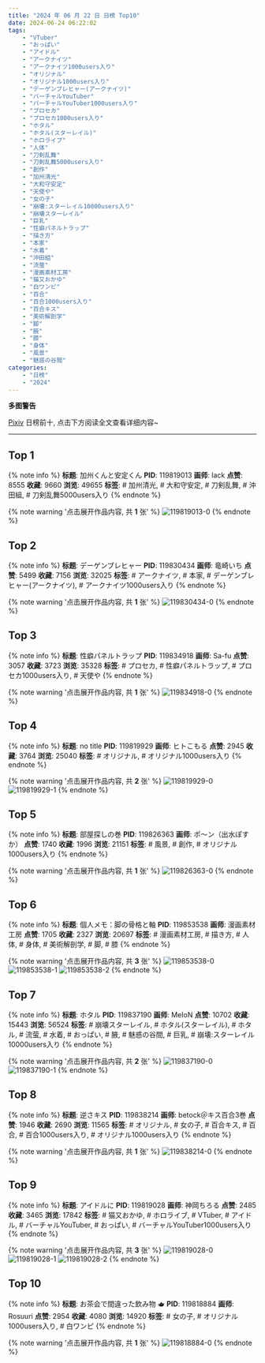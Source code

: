 ```yaml
---
title: "2024 年 06 月 22 日 日榜 Top10"
date: 2024-06-24 06:22:02
tags:
    - "VTuber"
    - "おっぱい"
    - "アイドル"
    - "アークナイツ"
    - "アークナイツ1000users入り"
    - "オリジナル"
    - "オリジナル1000users入り"
    - "デーゲンブレヒャー(アークナイツ)"
    - "バーチャルYouTuber"
    - "バーチャルYouTuber1000users入り"
    - "プロセカ"
    - "プロセカ1000users入り"
    - "ホタル"
    - "ホタル(スターレイル)"
    - "ホロライブ"
    - "人体"
    - "刀剣乱舞"
    - "刀剣乱舞5000users入り"
    - "創作"
    - "加州清光"
    - "大和守安定"
    - "天使や"
    - "女の子"
    - "崩壊:スターレイル10000users入り"
    - "崩壊スターレイル"
    - "巨乳"
    - "性癖パネルトラップ"
    - "描き方"
    - "本家"
    - "水着"
    - "沖田組"
    - "流萤"
    - "漫画素材工房"
    - "猫又おかゆ"
    - "白ワンピ"
    - "百合"
    - "百合1000users入り"
    - "百合キス"
    - "美術解剖学"
    - "脚"
    - "腋"
    - "膝"
    - "身体"
    - "風景"
    - "魅惑の谷間"
categories:
    - "日榜"
    - "2024"
---
```


<i class="fa fa-triangle-exclamation"></i>**多图警告**<i class="fa fa-triangle-exclamation"></i>

[Pixiv](https://www.pixiv.net/) 日榜前十, 点击下方阅读全文查看详细内容~

<!-- more -->

---

## Top 1

{% note info %}
**标题**: 加州くんと安定くん
**PID**: 119819013 **画师**: lack
**点赞**: 8555 **收藏**: 9660 **浏览**: 49655
**标签**: # 加州清光, # 大和守安定, # 刀剣乱舞, # 沖田組, # 刀剣乱舞5000users入り
{% endnote %}

{% note warning '点击展开作品内容, 共 **1** 张' %}
![119819013-0](https://i.pixiv.re/img-original/img/2024/06/21/00/00/44/119819013_p0.png)
{% endnote %}

## Top 2

{% note info %}
**标题**: デーゲンブレヒャー
**PID**: 119830434 **画师**: 竜崎いち
**点赞**: 5499 **收藏**: 7156 **浏览**: 32025
**标签**: # アークナイツ, # 本家, # デーゲンブレヒャー(アークナイツ), # アークナイツ1000users入り
{% endnote %}

{% note warning '点击展开作品内容, 共 **1** 张' %}
![119830434-0](https://i.pixiv.re/img-original/img/2024/06/21/12/29/53/119830434_p0.jpg)
{% endnote %}

## Top 3

{% note info %}
**标题**: 性癖パネルトラップ
**PID**: 119834918 **画师**: Sa-fu
**点赞**: 3057 **收藏**: 3723 **浏览**: 35328
**标签**: # プロセカ, # 性癖パネルトラップ, # プロセカ1000users入り, # 天使や
{% endnote %}

{% note warning '点击展开作品内容, 共 **1** 张' %}
![119834918-0](https://i.pixiv.re/img-original/img/2024/06/21/17/19/41/119834918_p0.jpg)
{% endnote %}

## Top 4

{% note info %}
**标题**: no title
**PID**: 119819929 **画师**: ヒトこもる
**点赞**: 2945 **收藏**: 3764 **浏览**: 25040
**标签**: # オリジナル, # オリジナル1000users入り
{% endnote %}

{% note warning '点击展开作品内容, 共 **2** 张' %}
![119819929-0](https://i.pixiv.re/img-original/img/2024/06/21/00/24/31/119819929_p0.jpg)
![119819929-1](https://i.pixiv.re/img-original/img/2024/06/21/00/24/31/119819929_p1.jpg)
{% endnote %}

## Top 5

{% note info %}
**标题**: 部屋探しの巻
**PID**: 119826363 **画师**: ポ～ン（出水ぽすか）
**点赞**: 1740 **收藏**: 1996 **浏览**: 21151
**标签**: # 風景, # 創作, # オリジナル1000users入り
{% endnote %}

{% note warning '点击展开作品内容, 共 **1** 张' %}
![119826363-0](https://i.pixiv.re/img-original/img/2024/06/21/07/30/04/119826363_p0.jpg)
{% endnote %}

## Top 6

{% note info %}
**标题**: 個人メモ：脚の骨格と軸
**PID**: 119853538 **画师**: 漫画素材工房
**点赞**: 1705 **收藏**: 2327 **浏览**: 20697
**标签**: # 漫画素材工房, # 描き方, # 人体, # 身体, # 美術解剖学, # 脚, # 膝
{% endnote %}

{% note warning '点击展开作品内容, 共 **3** 张' %}
![119853538-0](https://i.pixiv.re/img-original/img/2024/06/22/06/00/08/119853538_p0.jpg)
![119853538-1](https://i.pixiv.re/img-original/img/2024/06/22/06/00/08/119853538_p1.jpg)
![119853538-2](https://i.pixiv.re/img-original/img/2024/06/22/06/00/08/119853538_p2.jpg)
{% endnote %}

## Top 7

{% note info %}
**标题**: ホタル
**PID**: 119837190 **画师**: MeIoN
**点赞**: 10702 **收藏**: 15443 **浏览**: 56524
**标签**: # 崩壊スターレイル, # ホタル(スターレイル), # ホタル, # 流萤, # 水着, # おっぱい, # 腋, # 魅惑の谷間, # 巨乳, # 崩壊:スターレイル10000users入り
{% endnote %}

{% note warning '点击展开作品内容, 共 **2** 张' %}
![119837190-0](https://i.pixiv.re/img-original/img/2024/06/21/18/54/32/119837190_p0.jpg)
![119837190-1](https://i.pixiv.re/img-original/img/2024/06/21/18/54/32/119837190_p1.jpg)
{% endnote %}

## Top 8

{% note info %}
**标题**: 逆さキス
**PID**: 119838214 **画师**: betock＠キス百合3巻
**点赞**: 1946 **收藏**: 2690 **浏览**: 11565
**标签**: # オリジナル, # 女の子, # 百合キス, # 百合, # 百合1000users入り, # オリジナル1000users入り
{% endnote %}

{% note warning '点击展开作品内容, 共 **1** 张' %}
![119838214-0](https://i.pixiv.re/img-original/img/2024/06/21/19/32/24/119838214_p0.jpg)
{% endnote %}

## Top 9

{% note info %}
**标题**: アイドルに
**PID**: 119819028 **画师**: 神岡ちろる
**点赞**: 2485 **收藏**: 3465 **浏览**: 17842
**标签**: # 猫又おかゆ, # ホロライブ, # VTuber, # アイドル, # バーチャルYouTuber, # おっぱい, # バーチャルYouTuber1000users入り
{% endnote %}

{% note warning '点击展开作品内容, 共 **3** 张' %}
![119819028-0](https://i.pixiv.re/img-original/img/2024/06/21/00/00/47/119819028_p0.jpg)
![119819028-1](https://i.pixiv.re/img-original/img/2024/06/21/00/00/47/119819028_p1.jpg)
![119819028-2](https://i.pixiv.re/img-original/img/2024/06/21/00/00/47/119819028_p2.jpg)
{% endnote %}

## Top 10

{% note info %}
**标题**: お茶会で間違った飲み物 🫖
**PID**: 119818884 **画师**: Rosuuri
**点赞**: 2954 **收藏**: 4080 **浏览**: 14920
**标签**: # 女の子, # オリジナル1000users入り, # 白ワンピ
{% endnote %}

{% note warning '点击展开作品内容, 共 **1** 张' %}
![119818884-0](https://i.pixiv.re/img-original/img/2024/06/21/00/00/09/119818884_p0.jpg)
{% endnote %}
